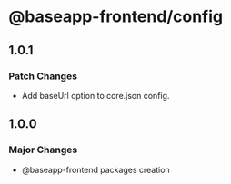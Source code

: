 # @baseapp-frontend/config

## 1.0.1

### Patch Changes

- Add baseUrl option to core.json config.

## 1.0.0

### Major Changes

- @baseapp-frontend packages creation
